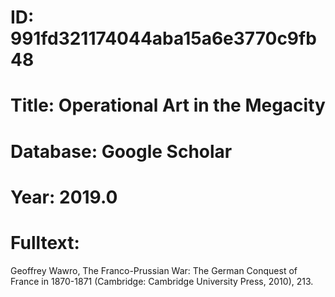 # ID: 991fd321174044aba15a6e3770c9fb48
# Title: Operational Art in the Megacity
# Database: Google Scholar
# Year: 2019.0
# Fulltext:
Geoffrey Wawro, The Franco-Prussian War: The German Conquest of France in 1870-1871 (Cambridge: Cambridge University Press, 2010), 213.